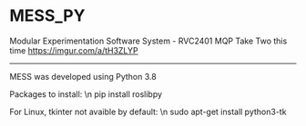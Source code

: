 # MESS_PY
Modular Experimentation Software System - RVC2401 MQP
Take Two this time
https://imgur.com/a/tH3ZLYP

-------------------------------------------------------
MESS was developed using Python 3.8

Packages to install: \n
pip install roslibpy

For Linux, tkinter not avaible by default: \n 
sudo apt-get install python3-tk
